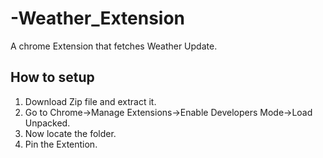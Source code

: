 # -Weather_Extension
A chrome Extension that fetches Weather Update.

## How to setup
1. Download Zip file and extract it.
2. Go to Chrome->Manage Extensions->Enable Developers Mode->Load Unpacked.
3. Now locate the folder.
4. Pin the Extention.
